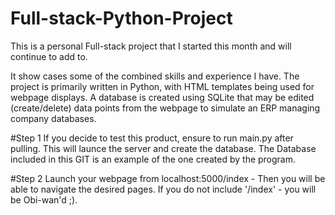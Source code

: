 # Full-stack-Python-Project
This is a personal Full-stack project that I started this month and will continue to add to.

 It show cases some of the combined skills and experience I have. The project is primarily written in Python, with HTML templates being used for webpage displays. 
 A database is created using SQLite that may be edited (create/delete) data points from the webpage to simulate an ERP managing company databases.

#Step 1
If you decide to test this product, ensure to run main.py after pulling. This will launce the server and create the database. The Database included in this GIT is an example of the one created by the program.

#Step 2
Launch your webpage from localhost:5000/index - Then you will be able to navigate the desired pages. If you do not include '/index' - you will be Obi-wan'd ;).
